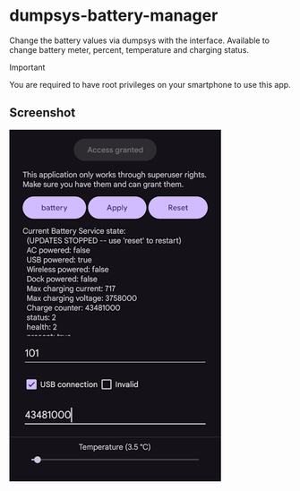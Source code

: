 # dumpsys-battery-manager
Change the battery values via dumpsys with the interface. Available to change battery meter, percent, temperature and charging status.
> [!IMPORTANT]
> You are required to have root privileges on your smartphone to use this app.
## Screenshot
![Preview](images/preview.png)
